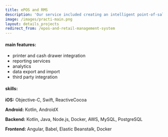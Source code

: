 ```yaml
---
title: ePOS and RMS
description: 'Our service included creating an intelligent point-of-sale application which runs on iPads. The application is widely used in Israel and since 2016 has been successfully entering European market. We were responsible for providing: backend server, web application a set of mobile applications including the main POS app, customer facing application, self-checkout application. In addition to development we are still taking care of the management, testing and the maintenance of the system.'           
image: /images/practi-main.png
layout: details_projects
redirect_from: /epos-and-retail-management-system
---
```


<div class="div-block-project_mainfeature">
    <h4 class="mainfeatures_heading">main features:</h4>
<div class="rich-text-project_mainfeature w-richtext" markdown="1">

* printer and cash drawer integration
* reporting services
* analytics
* data export and import
* third party integration

</div>
</div>
<div class="div-block-project_mainfeature">
    <h4 class="mainfeatures_heading">skills:</h4>
<div class="rich-text-project_mainfeature w-richtext" markdown="1">

**iOS:** Objective-C, Swift, ReactiveCocoa

**Android:** Kotlin, AndroidX

**Backend:** Kotlin, Java, Node.js, Docker, AWS, MySQL, PostgreSQL

**Frontend:** Angular, Babel, Elastic Beanstalk, Docker

</div>
</div>
